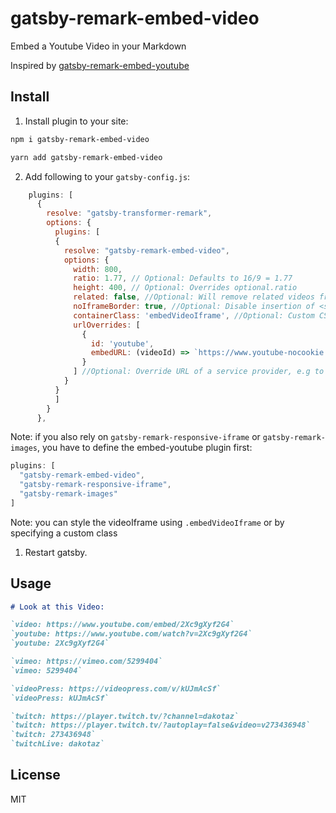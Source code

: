 # gatsby-remark-embed-video

Embed a Youtube Video in your Markdown

Inspired by [gatsby-remark-embed-youtube](https://github.com/ntwcklng/gatsby-remark-embed-youtube)

## Install

1.  Install plugin to your site:

```bash
npm i gatsby-remark-embed-video

yarn add gatsby-remark-embed-video
```

2.  Add following to your `gatsby-config.js`:

```js
    plugins: [
      {
        resolve: "gatsby-transformer-remark",
        options: {
          plugins: [
          {
            resolve: "gatsby-remark-embed-video",
            options: {
              width: 800,
              ratio: 1.77, // Optional: Defaults to 16/9 = 1.77
              height: 400, // Optional: Overrides optional.ratio
              related: false, //Optional: Will remove related videos from the end of an embedded YouTube video.
              noIframeBorder: true, //Optional: Disable insertion of <style> border: 0
              containerClass: 'embedVideoIframe', //Optional: Custom CSS class for iframe container
              urlOverrides: [
                {
                  id: 'youtube',
                  embedURL: (videoId) => `https://www.youtube-nocookie.com/embed/${videoId}`,
                }
              ] //Optional: Override URL of a service provider, e.g to enable youtube-nocookie support
            }
          }
          ]
        }
      },
```

Note: if you also rely on `gatsby-remark-responsive-iframe` or `gatsby-remark-images`, you have to define the embed-youtube plugin first:

```js
plugins: [
  "gatsby-remark-embed-video",
  "gatsby-remark-responsive-iframe",
  "gatsby-remark-images"
]
```

Note: you can style the videoIframe using `.embedVideoIframe` or by specifying a custom class

1.  Restart gatsby.

## Usage

```markdown
# Look at this Video:

`video: https://www.youtube.com/embed/2Xc9gXyf2G4`
`youtube: https://www.youtube.com/watch?v=2Xc9gXyf2G4`
`youtube: 2Xc9gXyf2G4`

`vimeo: https://vimeo.com/5299404`
`vimeo: 5299404`

`videoPress: https://videopress.com/v/kUJmAcSf`
`videoPress: kUJmAcSf`

`twitch: https://player.twitch.tv/?channel=dakotaz`
`twitch: https://player.twitch.tv/?autoplay=false&video=v273436948`
`twitch: 273436948`
`twitchLive: dakotaz`
```

## License

MIT
